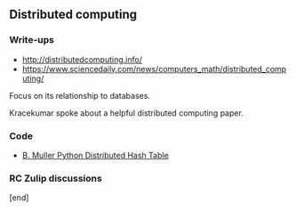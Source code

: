 ## Distributed computing

### Write-ups

 * http://distributedcomputing.info/
 * https://www.sciencedaily.com/news/computers_math/distributed_computing/

Focus on its relationship to databases.

Kracekumar spoke about a helpful distributed computing paper.

### Code

 * [B. Muller Python Distributed Hash Table](https://github.com/bmuller/kademlia)

### RC Zulip discussions

[end]

